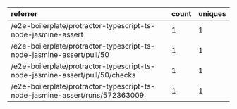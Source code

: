 | referrer                                                                     | count | uniques |
| :--------------------------------------------------------------------------- | :---- | :------ |
| /e2e-boilerplate/protractor-typescript-ts-node-jasmine-assert                | 1     | 1       |
| /e2e-boilerplate/protractor-typescript-ts-node-jasmine-assert/pull/50        | 1     | 1       |
| /e2e-boilerplate/protractor-typescript-ts-node-jasmine-assert/pull/50/checks | 1     | 1       |
| /e2e-boilerplate/protractor-typescript-ts-node-jasmine-assert/runs/572363009 | 1     | 1       |